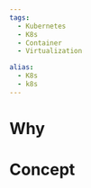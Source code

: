 ```yaml
---
tags:
  - Kubernetes
  - K8s
  - Container
  - Virtualization

alias:
  - K8s
  - k8s
---
```


# Why
# Concept
